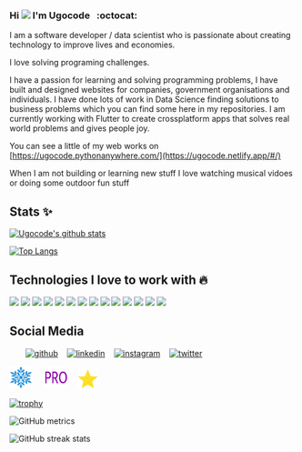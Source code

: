 ### Hi  <img src="https://raw.githubusercontent.com/MartinHeinz/MartinHeinz/master/wave.gif" width="10px"> I'm Ugocode &nbsp; :octocat: 

<!--![Header](ugo-banner.png)-->



I am a software developer / data scientist who is passionate about creating technology to improve lives and economies. 

I love solving  programing challenges.

<!--I am from Nigeria 🇳🇬--> 

I have a passion for learning and solving programming problems, I have built and designed websites for companies, government organisations and individuals. I have done lots of work in Data Science finding solutions to business problems which you can find some here in my repositories. I am currently working with Flutter  to create crossplatform apps that solves real world problems and gives people joy. 

You can see a little of my web works on [https://ugocode.pythonanywhere.com/](https://ugocode.netlify.app/#/)

When I am not building or learning new stuff I love watching musical vidoes or doing some outdoor fun stuff

##            Stats ✨  

[![Ugocode's github stats](https://github-readme-stats.vercel.app/api?username=Ugocode&hide=prs&count_private=true&show_icons=true&theme=dracula&include_all_commits=true)](https://github.com/ugocode/github-readme-stats)

[![Top Langs](https://github-readme-stats.vercel.app/api/top-langs/?username=Ugocode&layout=compact)](https://github.com/Ugocode/github-readme-stats)


## Technologies I love to work with 🔥

![](https://img.shields.io/badge/OS-Linux-informational?style=plastic&logo=Linux&logoColor=white&color=important) ![](https://img.shields.io/badge/OS-MacOS-informational?style=plastic&logo=apple&logoColor=white&color=purple) ![](https://img.shields.io/badge/Code-Python-informational?style=plastic&logo=Python&logoColor=white&color=yellow) ![](https://img.shields.io/badge/Code-Dart-informational?style=plastic&logo=Dart&logoColor=white&color=9cf) ![](https://img.shields.io/badge/Code-Flutter-informational?style=plastic&logo=Flutter&logoColor=white&color=informational) ![](https://img.shields.io/badge/Editor-Intellij_IDEA-informational?style=plastic&logo=Intellij-Idea&logoColor=white&color=success) ![](https://img.shields.io/badge/Editor-VS_Code-informational?style=plastic&logo=visual-studio-code&logoColor=white&color=blue) ![](https://img.shields.io/badge/Cloud-Firebase-informational?style=plastic&logo=Firebase&logoColor=white&color=orange) ![](https://img.shields.io/badge/FrameWrok-Django-informational?style=plastic&logo=Django&logoColor=white&color=yellow)  ![](https://img.shields.io/badge/Tools-PostgreSQL-informational?style=plastic&logo=PostgreSQL&logoColor=white&color=green)  ![](https://img.shields.io/badge/Notebook-Jupyter_Notebook-informational?style=plastic&logo=Jupyter-notebook&logoColor=white&color=yellow)   ![](https://img.shields.io/badge/Web-HTML5-informational?style=plastic&logo=HTML5&logoColor=white&color=red)   ![](https://img.shields.io/badge/Mobile-Android_Studio-informational?style=plastic&logo=Android-Studio&logoColor=white&color=green)  ![](https://img.shields.io/badge/Mobile-Iphone-informational?style=plastic&logo=apple&logoColor=white&color=red)  



## Social Media

&nbsp;&nbsp;&nbsp;&nbsp;&nbsp;&nbsp; [<img src='https://cdn.jsdelivr.net/npm/simple-icons@3.0.1/icons/github.svg' alt='github' height='40'>](https://github.com/Ugocode)  &nbsp;&nbsp;  [<img src='https://cdn.jsdelivr.net/npm/simple-icons@3.0.1/icons/linkedin.svg' alt='linkedin' height='40'>](https://www.linkedin.com/in/ugochukwu-obioha/)   &nbsp;&nbsp;  [<img src='https://cdn.jsdelivr.net/npm/simple-icons@3.0.1/icons/instagram.svg' alt='instagram' height='40'>](https://www.instagram.com/ugocode/) &nbsp;&nbsp;    [<img src='https://cdn.jsdelivr.net/npm/simple-icons@3.0.1/icons/twitter.svg' alt='twitter' height='40'>](https://twitter.com/ugo_starboy) 



<a href='https://archiveprogram.github.com/'><img src='https://raw.githubusercontent.com/acervenky/animated-github-badges/master/assets/acbadge.gif' width='40' height='40'></a>   <a href='https://github.com/pricing'><img src='https://raw.githubusercontent.com/acervenky/animated-github-badges/master/assets/pro.gif' width='40' height='40'></a>   <a href='https://stars.github.com/'><img src='https://raw.githubusercontent.com/acervenky/animated-github-badges/master/assets/starbadge.gif' width='35' height='35'></a> 



[![trophy](https://github-profile-trophy.vercel.app/?username=Ugocode)](https://github.com/ugocode/github-profile-trophy)



![GitHub metrics](https://metrics.lecoq.io/Ugocode) 



![GitHub streak stats](https://github-readme-streak-stats.herokuapp.com/?user=Ugocode)  














<!--
**Ugocode/Ugocode** is a ✨ _special_ ✨ repository because its `README.md` (this file) appears on your GitHub profile.

Here are some ideas to get you started:

All inbuilt themes :-
dark, radical, merko, gruvbox, tokyonight, onedark, cobalt, synthwave, highcontrast, dracula

[![Top Langs](https://github-readme-stats.vercel.app/api/top-langs/?username=anuraghazra)](https://github.com/anuraghazra/github-readme-stats)


to arrange repo card:

<a href="https://github.com/anuraghazra/github-readme-stats">
  <img align="center" src="https://github-readme-stats.vercel.app/api/pin/?username=anuraghazra&repo=github-readme-stats" />
</a>
<a href="https://github.com/anuraghazra/convoychat">
  <img align="center" src="https://github-readme-stats.vercel.app/api/pin/?username=anuraghazra&repo=convoychat" />
</a>

//
![](https://img.shields.io/badge/<WORD_ON_LEFT>-<WORD_ON_RIGHT>-informational?style=flat&logo=data:image/svg%2bxml;base64,<BASE64_DATA>)


(![github](/images/icon.png))



- 🔭 I’m currently working on ...
- 🌱 I’m currently learning ...
- 👯 I’m looking to collaborate on ...
- 🤔 I’m looking for help with ...
- 💬 Ask me about ...
- 📫 How to reach me: ...
- 😄 Pronouns: ...
- ⚡ Fun fact: ...
-->
